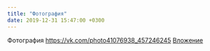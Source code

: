 ```yaml
---
title: "Фотография"
date: 2019-12-31 15:47:00 +0300
---
```


Фотография
<a class="vk-attach" href="https://vk.com/photo41076938_457246245">https://vk.com/photo41076938_457246245</a>
<a class="vk-attach" href="https://vk.com/photo41076938_457246245">Вложение</a>
